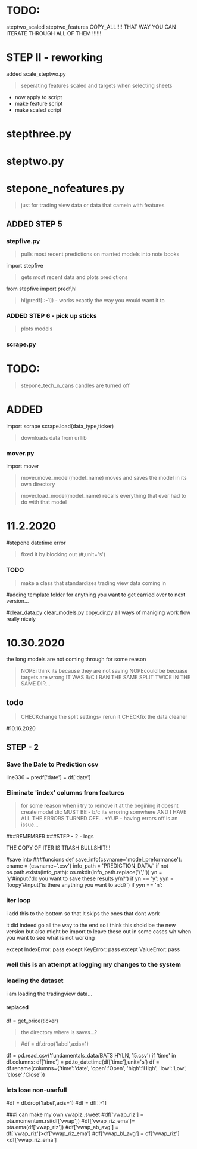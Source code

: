 # TODO:
steptwo_scaled
steptwo_features
COPY_ALL!!!!
THAT WAY YOU CAN ITERATE THROUGH ALL OF THEM !!!!!!


# STEP II - reworking
added scale_steptwo.py

> seperating features scaled and targets when selecting sheets

- now apply to script
- make feature script
- make scaled script


# stepthree.py
# steptwo.py

# stepone_nofeatures.py
>just for trading view data or data that camein with features

## ADDED STEP 5 

### stepfive.py
>pulls most recent predictions on married models into note books

import stepfive
>gets most recent data and plots predictions

from stepfive import predf,hl
>hl(predf[::-1]) - works exactly the way you would want it to


### ADDED STEP 6 - pick up sticks
>plots models
### scrape.py

# TODO:
>stepone_tech_n_cans
candles are turned off

# ADDED
import scrape
scrape.load(data_type,ticker)
>downloads data from urllib


### mover.py

import mover

>mover.move_model(model_name)
moves and saves the model in its own directory

>mover.load_model(model_name)
recalls everything that ever had to do with that model


# 11.2.2020

#stepone datetime error

>fixed it by blocking out )#,unit='s')

### TODO
> make a class that standardizes trading view data coming in




#adding template folder
for anything you want to get carried over to next version...

#clear_data.py clear_models.py copy_dir.py
all ways of maniging work flow really nicely 

# 10.30.2020
the long models are not coming through for some reason
>   NOPEi think its because they are not saving
>   NOPEcould be becuase targets are wrong
>    IT WAS B/C I RAN THE SAME SPLIT TWICE IN THE SAME DIR...

## todo
>   CHECKchange the split settings- rerun it
>   CHECKfix the data cleaner
> 


#10.16.2020

## STEP - 2 
### Save the Date to Prediction csv
line336 = predf['date'] = df['date']

### Eliminate 'index' columns from features
>for some reason when i try to remove it at the begining it doesnt create model dic 
> MUST BE - b/c its erroring somwhere 
>AND I HAVE ALL THE ERRORS TURNED OFF...
*YUP - having errors off is an issue...


###REMEMBER
###STEP - 2 - logs

THE COPY OF ITER IS TRASH BULLSHIT!!!

#save into
###funcions
def save_info(csvname='model_preformance'):
    cname = (csvname+'.csv')
    info_path = 'PREDICTION_DATA/'
    if not os.path.exists(info_path):
        os.mkdir(info_path.replace('/',''))
    yn = 'y'#input('do you want to save these results y/n?')
    if yn == 'y':
        yyn = 'loopy'#input('is there anything you want to add?')
        if yyn == 'n':

### iter loop
i add this to the bottom so that it skips the ones that dont work 

it did indeed go all the way to the end so i think this shold be the new version but also might be import to leave these out in some cases wh
when you want to see what is not working

except IndexError:
        pass
    except KeyError:
        pass
    except ValueError:
        pass


### well this is an attempt at logging my changes to the system

### loading the dataset
i am loading the tradingview data... 

#### replaced
df = get_price(ticker)
> the directory where is saves...?

>#df = df.drop('label',axis=1)

df = pd.read_csv('fundamentals_data/BATS HYLN, 15.csv')
if 'time' in df.columns:
    df['time'] = pd.to_datetime(df['time'],unit='s')
    df = df.rename(columns={'time':'date',
                            'open':'Open',
                            'high':'High',
                            'low':'Low',
                            'close':'Close'})
                            
                            
### lets lose non-usefull
 
#df = df.drop('label',axis=1)
#df = df[::-1]


###i can make my own vwapiz..sweet
#df['vwap_riz'] = pta.momentum.rsi(df['vwap'])
#df['vwap_riz_ema']= pta.ema(df['vwap_riz'])
#df['vwap_ab_avg'] = df['vwap_riz']>df['vwap_riz_ema']
#df['vwap_bl_avg'] = df['vwap_riz']<df['vwap_riz_ema']



